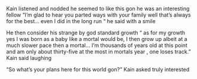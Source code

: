 Kain listened and nodded he seemed to like this gon he was an interesting fellow “I’m glad to hear you parted ways with your family well that’s always for the best...  even I did in the long run “ he said with a smile 

He then consider his strange by god standard growth “ as for my growth yes I was born as a baby like a  mortal would be, I then  grow up albeit at a much slower pace then a mortal... I’m  thousands of years old at this point and am only about thirty-five at the most in mortals year , one loses track.” Kain said laughing 

“So what’s your plans here for this world gon?” Kain asked truly interested
